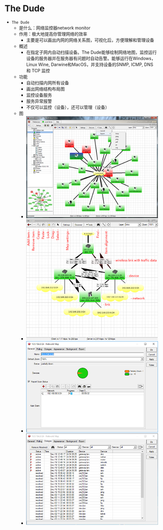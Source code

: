 # The Dude

* `The Dude`
  * 是什么：网络监控器network monitor
  * 作用：极大地提高你管理网络的效率
    * 主要是可以画出内网的网络关系图，可视化后，方便理解和管理设备
  * 概述
    * 在指定子网内自动扫描设备。The Dude能够绘制网络地图，监控运行设备的服务器并在服务器有问题时自动告警。能够运行在Windows，Linux Wine, Darwine和MacOS，并支持设备的SNMP, ICMP, DNS 和 TCP 监控
  * 功能
    * 自动扫描内网所有设备
    * 画出网络结构布局图
    * 监控设备服务
    * 服务异常报警
    * 不仅可以监控（设备），还可以管理（设备）
  * 图
    * ![the_dude_screenshot_full](../../assets/img/the_dude_screenshot_full.png)
    * ![the_dude_screenshot_layout](../../assets/img/the_dude_screenshot_layout.png)
    * ![the_dude_screenshot_general](../../assets/img/the_dude_screenshot_general.png)
    * ![the_dude_screenshot_outages](../../assets/img/the_dude_screenshot_outages.png)
